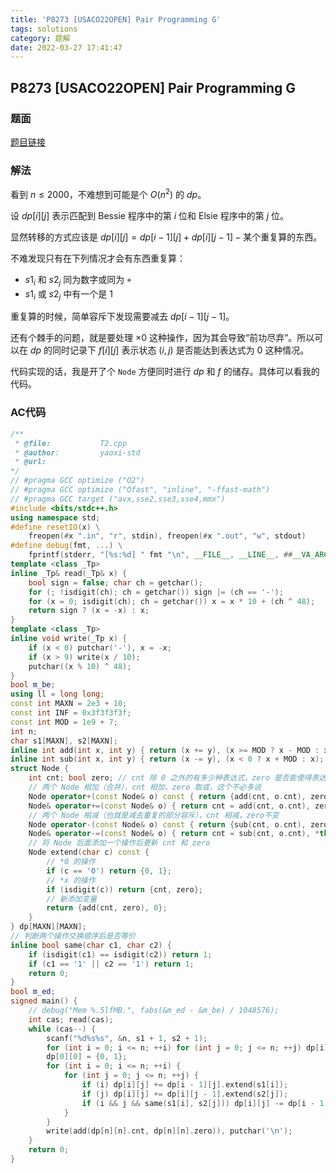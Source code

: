 ```yaml
---
title: 'P8273 [USACO22OPEN] Pair Programming G'
tags: solutions
category: 题解
date: 2022-03-27 17:41:47
---
```


## P8273 [USACO22OPEN] Pair Programming G
<!-- more -->

### 题面

[题目链接](https://www.luogu.com.cn/problem/P8273)

### 解法

看到 $n \le 2000$，不难想到可能是个 $O(n^2)$ 的 $dp$。

设 $dp[i][j]$ 表示匹配到 Bessie 程序中的第 $i$ 位和 Elsie 程序中的第 $j$ 位。

显然转移的方式应该是 $dp[i][j] = dp[i-1][j] + dp[i][j-1] - \text{某个重复算的东西}$。

不难发现只有在下列情况才会有东西重复算：

- $s1_i$ 和 $s2_j$ 同为数字或同为 `+`
- $s1_i$ 或 $s2_j$ 中有一个是 $1$

重复算的时候，简单容斥下发现需要减去 $dp[i-1][j-1]$。

还有个棘手的问题，就是要处理 $\times 0$ 这种操作，因为其会导致“前功尽弃”。所以可以在 $dp$ 的同时记录下 $f[i][j]$ 表示状态 $(i,j)$ 是否能达到表达式为 $0$ 这种情况。

代码实现的话，我是开了个 `Node` 方便同时进行 $dp$ 和 $f$ 的储存。具体可以看我的代码。

### AC代码

```cpp
/**
 * @file:           T2.cpp
 * @author:         yaoxi-std
 * @url:            
*/
// #pragma GCC optimize ("O2")
// #pragma GCC optimize ("Ofast", "inline", "-ffast-math")
// #pragma GCC target ("avx,sse2,sse3,sse4,mmx")
#include <bits/stdc++.h>
using namespace std;
#define resetIO(x) \
    freopen(#x ".in", "r", stdin), freopen(#x ".out", "w", stdout)
#define debug(fmt, ...) \
    fprintf(stderr, "[%s:%d] " fmt "\n", __FILE__, __LINE__, ##__VA_ARGS__)
template <class _Tp>
inline _Tp& read(_Tp& x) {
    bool sign = false; char ch = getchar();
    for (; !isdigit(ch); ch = getchar()) sign |= (ch == '-');
    for (x = 0; isdigit(ch); ch = getchar()) x = x * 10 + (ch ^ 48);
    return sign ? (x = -x) : x;
}
template <class _Tp>
inline void write(_Tp x) {
    if (x < 0) putchar('-'), x = -x;
    if (x > 9) write(x / 10);
    putchar((x % 10) ^ 48);
}
bool m_be;
using ll = long long;
const int MAXN = 2e3 + 10;
const int INF = 0x3f3f3f3f;
const int MOD = 1e9 + 7;
int n;
char s1[MAXN], s2[MAXN];
inline int add(int x, int y) { return (x += y), (x >= MOD ? x - MOD : x); }
inline int sub(int x, int y) { return (x -= y), (x < 0 ? x + MOD : x); }
struct Node {
    int cnt; bool zero; // cnt 除 0 之外的有多少种表达式，zero 是否能使得表达式为 0
    // 两个 Node 相加（合并），cnt 相加，zero 取或，这个不必多说
    Node operator+(const Node& o) const { return {add(cnt, o.cnt), zero || o.zero}; }
    Node& operator+=(const Node& o) { return cnt = add(cnt, o.cnt), zero |= o.zero, *this; }
    // 两个 Node 相减（也就是减去重复的部分容斥），cnt 相减，zero不变
    Node operator-(const Node& o) const { return {sub(cnt, o.cnt), zero}; }
    Node& operator-=(const Node& o) { return cnt = sub(cnt, o.cnt), *this; }
    // 将 Node 后面添加一个操作后更新 cnt 和 zero
    Node extend(char c) const {
        // *0 的操作
        if (c == '0') return {0, 1};
        // *x 的操作
        if (isdigit(c)) return {cnt, zero};
        // 新添加变量
        return {add(cnt, zero), 0};
    }
} dp[MAXN][MAXN];
// 判断两个操作交换顺序后是否等价
inline bool same(char c1, char c2) {
    if (isdigit(c1) == isdigit(c2)) return 1;
    if (c1 == '1' || c2 == '1') return 1;
    return 0;
}
bool m_ed;
signed main() {
    // debug("Mem %.5lfMB.", fabs(&m_ed - &m_be) / 1048576);
    int cas; read(cas);
    while (cas--) {
        scanf("%d%s%s", &n, s1 + 1, s2 + 1);
        for (int i = 0; i <= n; ++i) for (int j = 0; j <= n; ++j) dp[i][j] = {0, 0};
        dp[0][0] = {0, 1};
        for (int i = 0; i <= n; ++i) {
            for (int j = 0; j <= n; ++j) {
                if (i) dp[i][j] += dp[i - 1][j].extend(s1[i]);
                if (j) dp[i][j] += dp[i][j - 1].extend(s2[j]);
                if (i && j && same(s1[i], s2[j])) dp[i][j] -= dp[i - 1][j - 1].extend(s1[i]).extend(s2[j]);
            }
        }
        write(add(dp[n][n].cnt, dp[n][n].zero)), putchar('\n');
    }
    return 0;
}
```